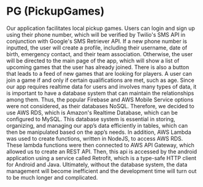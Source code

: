 # PG (PickupGames)
  Our application facilitates local pickup games. Users can login and sign up using their phone number, which will be verified by Twilio's SMS API in conjunction with Google's SMS Retriever API. If a new phone number is inputted, the user will create a profile, including their username, date of birth, emergency contact, and their team association. Otherwise, the user will be directed to the main page of the app, which will show a list of upcoming games that the user has already joined. There is also a button that leads to a feed of new games that are looking for players. A user can join a game if and only if certain qualifications are met, such as age.
  Since our app requires realtime data for users and involves many types of data, it is important to have a database system that can maintain the relationships among them. Thus, the popular Firebase and AWS Mobile Service options were not considered, as their databases NoSQL. Therefore, we decided to use AWS RDS, which is Amazon's Realtime Database, which can be configured to MySQL. This database system is  essential in storing, organizing, and managing our app’s data efficiently in tables, which can then be manipulated based on the app’s needs. In addition, AWS Lambda was used to create functions, written in NodeJS, to access AWS RDS. These lambda functions were then connected to AWS API Gateway, which allowed us to create an REST API. Then, this api is accessed by the android application using a service called Retrofit, which is a type-safe HTTP client for Android and Java. Ultimately, without the database system, the data management will become inefficient and the development time will turn out to be much longer and complicated.
